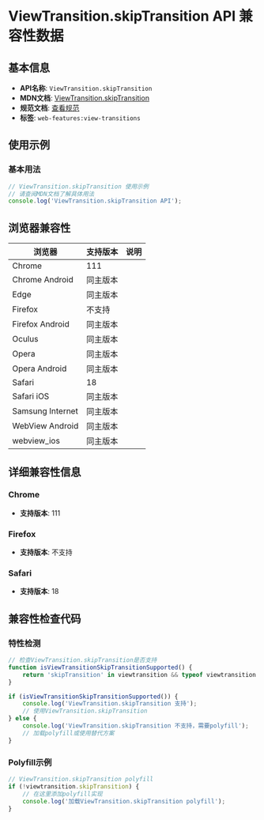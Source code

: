 # ViewTransition.skipTransition API 兼容性数据

## 基本信息

- **API名称**: `ViewTransition.skipTransition`
- **MDN文档**: [ViewTransition.skipTransition](https://developer.mozilla.org/docs/Web/API/ViewTransition/skipTransition)
- **规范文档**: [查看规范](https://drafts.csswg.org/css-view-transitions/#dom-viewtransition-skiptransition)
- **标签**: `web-features:view-transitions`

## 使用示例

### 基本用法

```javascript
// ViewTransition.skipTransition 使用示例
// 请查阅MDN文档了解具体用法
console.log('ViewTransition.skipTransition API');
```

## 浏览器兼容性

| 浏览器 | 支持版本 | 说明 |
|--------|----------|------|
| Chrome | 111 |  |
| Chrome Android | 同主版本 |  |
| Edge | 同主版本 |  |
| Firefox | 不支持 |  |
| Firefox Android | 同主版本 |  |
| Oculus | 同主版本 |  |
| Opera | 同主版本 |  |
| Opera Android | 同主版本 |  |
| Safari | 18 |  |
| Safari iOS | 同主版本 |  |
| Samsung Internet | 同主版本 |  |
| WebView Android | 同主版本 |  |
| webview_ios | 同主版本 |  |

## 详细兼容性信息

### Chrome

- **支持版本**: 111

### Firefox

- **支持版本**: 不支持

### Safari

- **支持版本**: 18

## 兼容性检查代码

### 特性检测

```javascript
// 检查ViewTransition.skipTransition是否支持
function isViewTransitionSkipTransitionSupported() {
    return 'skipTransition' in viewtransition && typeof viewtransition.skipTransition === 'function';
}

if (isViewTransitionSkipTransitionSupported()) {
    console.log('ViewTransition.skipTransition 支持');
    // 使用ViewTransition.skipTransition
} else {
    console.log('ViewTransition.skipTransition 不支持，需要polyfill');
    // 加载polyfill或使用替代方案
}
```

### Polyfill示例

```javascript
// ViewTransition.skipTransition polyfill
if (!viewtransition.skipTransition) {
    // 在这里添加polyfill实现
    console.log('加载ViewTransition.skipTransition polyfill');
}
```


